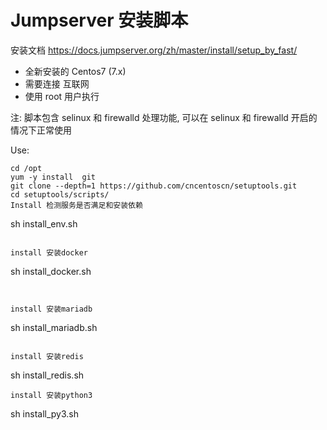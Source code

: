 # Jumpserver 安装脚本

安装文档 https://docs.jumpserver.org/zh/master/install/setup_by_fast/

- 全新安装的 Centos7 (7.x)
- 需要连接 互联网
- 使用 root 用户执行

注: 脚本包含 selinux 和 firewalld 处理功能, 可以在 selinux 和 firewalld 开启的情况下正常使用

Use:

```
cd /opt
yum -y install  git
git clone --depth=1 https://github.com/cncentoscn/setuptools.git
cd setuptools/scripts/
Install 检测服务是否满足和安装依赖
```
sh install_env.sh
```

install 安装docker
```
sh install_docker.sh 
```


install 安装mariadb
```
sh install_mariadb.sh
```

install 安装redis
```
sh install_redis.sh
```
install 安装python3
```
sh install_py3.sh
```